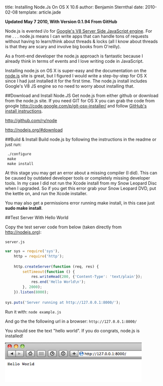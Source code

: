 title: Installing Node.Js On OS X 10.6
author: Benjamin Sternthal
date: 2010-02-08
template: article.jade

**Updated May 7 2010, With Version 0.1.94 From GitHub**

Node.js is evented i/o for <a href="http://code.google.com/p/v8/">Google's V8 Server Side JavaScript engine</a>. For me . . . node.js means I can write apps that can handle tons of requests without having to learn/think about threads & locks (all I know about threads is that they are scary and involve big books from O'reilly). 

As a front-end developer the node.js approach is fantastic because I already think in terms of events and I love writing code in JavaScript. 

Installing node.js on OS X is super-easy and the documentation on the <a href="http://nodejs.org/">node.js</a> site is great, but I figured I would write a step-by-step for OS X since I had just installed it for the first time. The node.js install includes Google's V8 JS engine so no need to worry about installing that. 

<span class="more"></span>

##Download and Install Node.JS
Get node.js from either github or download from the node.js site. If you need GIT for OS X you can grab the code from google <a href="http://code.google.com/p/git-osx-installer/">http://code.google.com/p/git-osx-installer/</a> and follow <a href="http://help.github.com/mac-git-installation/">GitHub's install instructions</a>.

<a href="http://github.com/ry/node">http://github.com/ry/node</a>

<a href="http://nodejs.org/#download">http://nodejs.org/#download</a>

##Build & Install
Build node.js by following the instructions in the readme or just run:

```
 ./configure
 make 
 make install
```

At this stage you may get an error about a missing compiler (I did). This can be caused by outdated developer tools or completely missing developer tools. In my case I did not run the Xcode install from my Snow Leopard Disc when I upgraded. So if you get this error grab your Snow Leopard DVD, put the kettle on, and run the Xcode installer. 

You may also get a permissions error running make install, in this case just **sudo make install**.

##Test Server With Hello World

Copy the test server code from below (taken directly from<a href=" http://nodejs.org"> http://nodejs.org</a>):

`server.js`

```javascript
var sys = require('sys'),
    http = require('http');

    http.createServer(function (req, res) {
        setTimeout(function () {
            res.writeHead(200, {'Content-Type': 'text/plain'});
            res.end('Hello World\n');
        }, 2000);
    }).listen(8000);

sys.puts('Server running at http://127.0.0.1:8000/');
```

Run it with: `node example.js`


And go the the following url in a browser: `http://127.0.0.1:8000/`


You should see the text "hello world". If you do congrats, node.js is installed!

![image](Screen-shot-2010-02-07-at-11.41.06-AM.png)

